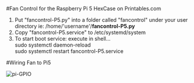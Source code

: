 
#Fan Control for the Raspberry Pi 5 HexCase on Printables.com
1.  Put "fancontrol-P5.py" into a folder called "fancontrol" under your user directory ie: /home/'username'/**fancontrol-P5.py**
2.  Copy "fancontrol-P5.service" to /etc/systemd/system
3.  To start boot service: execute in shell...  
  sudo systemctl daemon-reload\
  sudo systemctl restart fancontrol-P5.service



#Wiring Fan to Pi5



![pi-GPIO](https://github.com/carterm2/fancontrol-P5/assets/11826844/726ef399-13b2-41d4-975e-7275f8ee6469)

